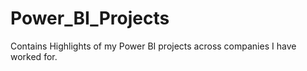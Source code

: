# Power_BI_Projects
Contains Highlights of my Power BI projects across companies I have worked for.
